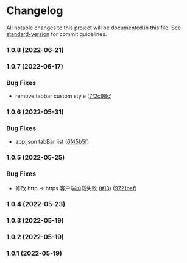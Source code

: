 # Changelog

All notable changes to this project will be documented in this file. See [standard-version](https://github.com/conventional-changelog/standard-version) for commit guidelines.

### 1.0.8 (2022-06-21)

### 1.0.7 (2022-06-17)


### Bug Fixes

* remove tabbar custom style ([7f2c98c](./commit/7f2c98c294b4e9197ffa653b9c2240ccb36311d5))

### 1.0.6 (2022-05-31)


### Bug Fixes

* app.json tabBar list ([6f45b5f](./commit/6f45b5f6468ed618fda4e8183476a3a1ae156177))

### 1.0.5 (2022-05-25)


### Bug Fixes

* 修改 http -> https 客户端加载失败 ([#13](./issues/13)) ([9721bef](./commit/9721bef9857c33f5333d56594582de5706c2d24b))

### 1.0.4 (2022-05-23)

### 1.0.3 (2022-05-19)

### 1.0.2 (2022-05-19)

### 1.0.1 (2022-05-19)

